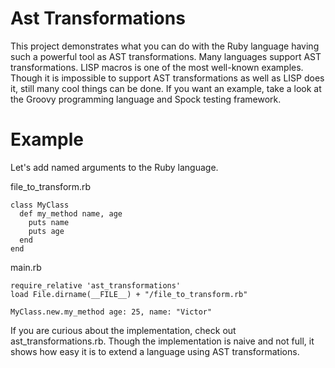 # Ast Transformations

This project demonstrates what you can do with the Ruby language having such a powerful tool as AST transformations. Many languages support AST transformations. LISP macros is one of the most well-known examples. Though it is impossible to support AST transformations as well as LISP does it, still many cool things can be done. If you want an example, take a look at the Groovy programming language and Spock testing framework.

# Example

Let's add named arguments to the Ruby language. 

file_to_transform.rb

	class MyClass
	  def my_method name, age
	    puts name
	    puts age
	  end
	end


main.rb

	require_relative 'ast_transformations'
	load File.dirname(__FILE__) + "/file_to_transform.rb"

	MyClass.new.my_method age: 25, name: "Victor"

If you are curious about the implementation, check out ast_transformations.rb. Though the implementation is naive and not full, it shows how easy it is to extend a language using AST transformations.